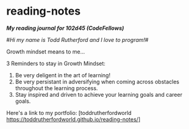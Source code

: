 # reading-notes
_**My reading journal for 102d45 (CodeFellows)**_

#*Hi my name is Todd Rutherford and I love to program!*#

Growth mindset means to me...

3 Reminders to stay in Growth Mindset:

  1. Be very deligent in the art of learning! 
  2. Be very persistant in adversifying when coming across obstacles throughout the learning process.  
  3. Stay inspired and driven to achieve your learning goals and career goals.  
  
  Here's a link to my portfolio: [toddrutherfordworld https://toddrutherfordworld.github.io/reading-notes/]
